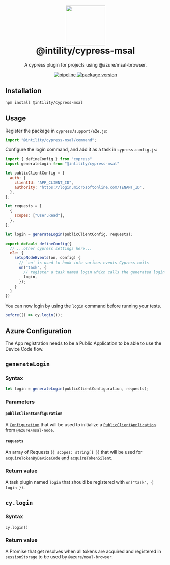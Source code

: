 <h1 align="center">
  <img src="https://avatars.githubusercontent.com/u/35199565" width="124px"/><br/>
  @intility/cypress-msal
</h1>

<p align="center">
  A cypress plugin for projects using @azure/msal-browser. 
</p>

<p align="center">
  <a href="https://github.com/Intility/cypress-msal/actions">
    <img alt="pipeline" src="https://github.com/Intility/cypress-msal/actions/workflows/publish.yml/badge.svg" style="max-width:100%;" />
  </a>
  <a href="https://www.npmjs.com/package/@intility/cypress-msal">
    <img alt="package version" src="https://img.shields.io/npm/v/@intility/cypress-msal?label=%40intility%2Fcypress-msal" style="max-width:100%;" />
  </a>
</p>

## Installation

```
npm install @intility/cypress-msal
```

## Usage

Register the package in `cypress/support/e2e.js`:

```js
import "@intility/cypress-msal/command";
```

Configure the login command, and add it as a task in `cypress.config.js`:

```js
import { defineConfig } from "cypress"
import generateLogin from "@intility/cypress-msal"

let publicClientConfig = {
  auth: {
    clientId: "APP_CLIENT_ID",
    authority: "https://login.microsoftonline.com/TENANT_ID",
  },
};

let requests = [
  {
    scopes: ["User.Read"],
  },
];

let login = generateLogin(publicClientConfig, requests);

export default defineConfig({
  // ...other cypress settings here...
  e2e: {
    setupNodeEvents(on, config) {
      // `on` is used to hook into various events Cypress emits
      on("task", {
        // register a task named login which calls the generated login from @intility/cypress-msal
        login,
      });
    }
  }
})
```

You can now login by using the `login` command before running your tests.

```js
before(() => cy.login());
```

## Azure Configuration

The App registration needs to be a Public Application to be able to use the Device Code flow.

## `generateLogin`

### Syntax

```js
let login = generateLogin(publicClientConfiguration, requests);
```

### Parameters

#### `publicClientConfiguration`

A [`Configuration`](https://azuread.github.io/microsoft-authentication-library-for-js/ref/modules/_azure_msal_node.html#configuration) that will be used to initialize a [`PublicClientApplication`](https://azuread.github.io/microsoft-authentication-library-for-js/ref/classes/_azure_msal_node.publicclientapplication.html) from `@azure/msal-node`.

#### `requests`

An array of Requests (`{ scopes: string[] }`) that will be used for [`acquireTokenByDeviceCode`](https://azuread.github.io/microsoft-authentication-library-for-js/ref/classes/_azure_msal_node.publicclientapplication.html#acquiretokenbydevicecode) and [`acquireTokenSilent`](https://azuread.github.io/microsoft-authentication-library-for-js/ref/classes/_azure_msal_node.publicclientapplication.html#acquiretokensilent).

### Return value

A task plugin named `login` that should be registered with `on("task", { login })`.

## `cy.login`

### Syntax

`cy.login()`

### Return value

A Promise that get resolves when all tokens are acquired and registered in `sessionStorage` to be used by `@azure/msal-browser`.
